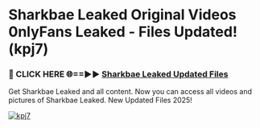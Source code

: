 # Sharkbae Leaked Original Videos 0nlyFans Leaked - Files Updated! (kpj7)

<h3>🔴 CLICK HERE 🌐==►► <a href="https://tinyurl.com/x26r9saj" rel="nofollow">Sharkbae Leaked Updated Files</a></h3>

Get Sharkbae Leaked and all content. Now you can access all videos and pictures of Sharkbae Leaked. New Updated Files 2025!

[![kpj7](https://i.imgur.com/LkgZPqh.gif)](https://tinyurl.com/x26r9saj)
